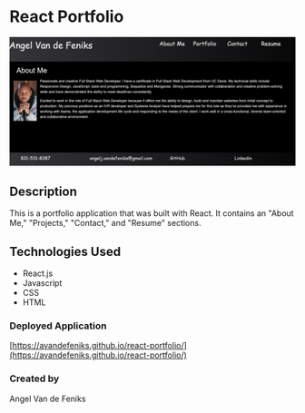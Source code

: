 # React Portfolio
![](./public/images/ReadMeImage.jpg) 

## Description
This is a portfolio application that was built with React. It contains an "About Me," "Projects," "Contact," and "Resume" sections.

## Technologies Used
* React.js
* Javascript
* CSS
* HTML

### Deployed Application
[https://avandefeniks.github.io/react-portfolio/](https://avandefeniks.github.io/react-portfolio/)

### Created by
Angel Van de Feniks
